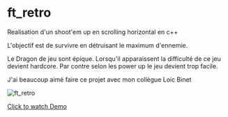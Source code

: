 # ft_retro

Realisation d'un shoot'em up en scrolling horizontal en c++

L'objectif est de survivre en détruisant le maximum d'ennemie.

Le Dragon de jeu sont épique. Lorsqu'il apparaissent la difficulté de ce jeu devient hardcore. Par contre selon les power up le jeu devient trop facile.

J'ai beaucoup aimé faire ce projet avec mon collègue Loic Binet

![ft_retro](https://i.ytimg.com/vi/hDkU_zIUWnI/hqdefault.jpg?custom=true&w=196&h=110&stc=true&jpg444=true&jpgq=90&sp=68&sigh=nqshnPt7Hec8KRvQhEQKPTy2GXA)

[Click to watch Demo](https://www.youtube.com/watch?v=hDkU_zIUWnI)
